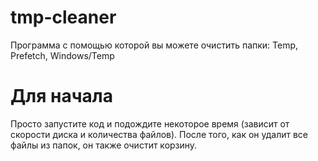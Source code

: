# tmp-cleaner
Программа с помощью которой вы можете очистить папки: Temp, Prefetch, Windows/Temp
# Для начала
Просто запустите код и подождите некоторое время (зависит от скорости диска и количества файлов). После того, как он удалит все файлы из папок, он также очистит корзину.
